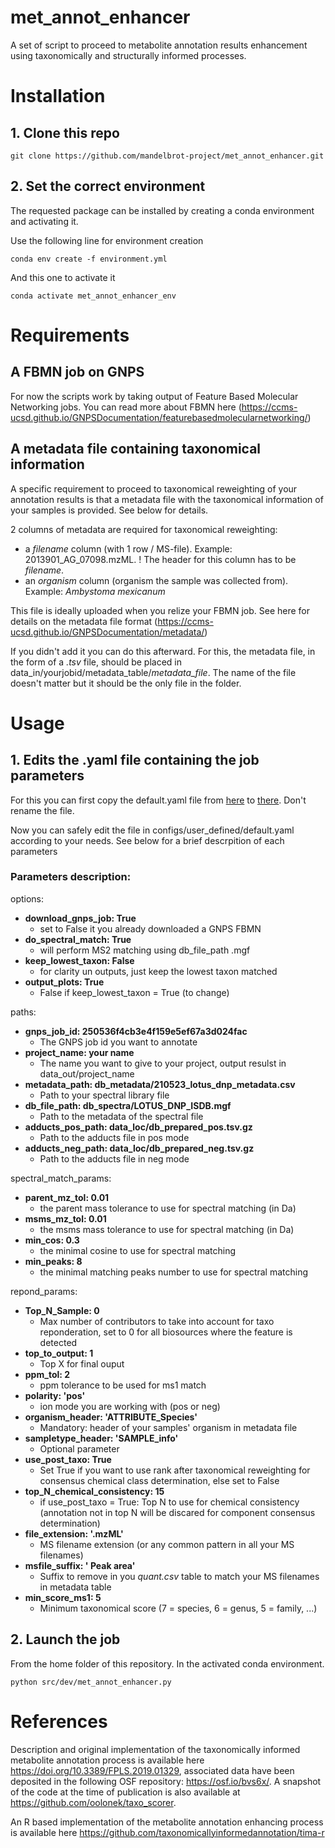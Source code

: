 # met_annot_enhancer

A set of script to proceed to metabolite annotation results enhancement using taxonomically and structurally informed processes.

# Installation
## 1. Clone this repo

`git clone https://github.com/mandelbrot-project/met_annot_enhancer.git`


## 2. Set the correct environment


The requested package can be installed by creating a conda environment and activating it.

Use the following line for environment creation 

`conda env create -f environment.yml`

And this one to activate it 

`conda activate met_annot_enhancer_env`

# Requirements 
## A FBMN job on GNPS

For now the scripts work by taking output of Feature Based Molecular Networking jobs.
You can read more about FBMN here (https://ccms-ucsd.github.io/GNPSDocumentation/featurebasedmolecularnetworking/)

## A metadata file containing taxonomical information 

A specific requirement to proceed to taxonomical reweighting of your annotation results is that a metadata file with the taxonomical information of your samples is provided. See below for details.

2 columns of metadata are required for taxonomical reweighting:
  - a *filename* column (with 1 row / MS-file). Example: 2013901_AG_07098.mzML.
        ! The header for this column has to be *filename*.
  - an *organism* column (organism the sample was collected from). Example: *Ambystoma mexicanum*

This file is ideally uploaded when you relize your FBMN job. See here for details on the metadata file format (https://ccms-ucsd.github.io/GNPSDocumentation/metadata/)
 
If you didn't add it you can do this afterward. For this, the metadata file, in the form of a *.tsv* file, should be placed in data_in/yourjobid/metadata_table/*metadata_file*. The name of the file doesn't matter but it should be the only file in the folder.
  
# Usage

## 1. Edits the .yaml file containing the job parameters

For this you can first copy the default.yaml file from [here](https://github.com/mandelbrot-project/met_annot_enhancer/tree/main/configs/default) to 
[there](https://github.com/mandelbrot-project/met_annot_enhancer/tree/main/configs/user_defined). Don't rename the file.

Now you can safely edit the file in configs/user_defined/default.yaml according to your needs. See below for a brief descrpition of each parameters
### Parameters description: 

options:

  - **download_gnps_job: True**
    - set to False it you already downloaded a GNPS FBMN
  - **do_spectral_match: True**
    - will perform MS2 matching using db_file_path .mgf
  - **keep_lowest_taxon: False**
    - for clarity un outputs, just keep the lowest taxon matched
  - **output_plots: True**
    - False if keep_lowest_taxon = True (to change)
 
paths:

  - **gnps_job_id: 250536f4cb3e4f159e5ef67a3d024fac**
    - The GNPS job id you want to annotate
  - **project_name: your name**
    - The name you want to give to your project, output resulst in data_out/project_name
  - **metadata_path: db_metadata/210523_lotus_dnp_metadata.csv**
    - Path to your spectral library file
  - **db_file_path: db_spectra/LOTUS_DNP_ISDB.mgf**
    - Path to the metadata of the spectral file
  - **adducts_pos_path: data_loc/db_prepared_pos.tsv.gz**
    - Path to the adducts file in pos mode
  - **adducts_neg_path: data_loc/db_prepared_neg.tsv.gz**
    - Path to the adducts file in neg mode

spectral_match_params:

  - **parent_mz_tol: 0.01**
    - the parent mass tolerance to use for spectral matching (in Da)
  - **msms_mz_tol: 0.01**
    - the msms mass tolerance to use for spectral matching (in Da)
  - **min_cos: 0.3**
    - the minimal cosine to use for spectral matching
  - **min_peaks: 8**
    - the minimal matching peaks number to use for spectral matching

repond_params:

  - **Top_N_Sample: 0**
    - Max number of contributors to take into account for taxo reponderation, set to 0 for all biosources where the feature is detected
  - **top_to_output: 1**
    - Top X for final ouput
  - **ppm_tol: 2**
    - ppm tolerance to be used for ms1 match
  - **polarity: 'pos'**
    - ion mode you are working with (pos or neg)
  - **organism_header: 'ATTRIBUTE_Species'**
    - Mandatory: header of your samples' organism in metadata file
  - **sampletype_header: 'SAMPLE_info'**
    - Optional parameter
  - **use_post_taxo: True**
    - Set True if you want to use rank after taxonomical reweighting for consensus chemical class determination, else set to False
  - **top_N_chemical_consistency: 15**
    - if use_post_taxo = True: Top N to use for chemical consistency (annotation not in top N will be discared for component consensus determination)
  - **file_extension: '.mzML'**
    - MS filename extension (or any common pattern in all your MS filenames)
  - **msfile_suffix: ' Peak area'**
    - Suffix to remove in you *quant.csv* table to match your MS filenames in metadata table
  - **min_score_ms1: 5**
    - Minimum taxonomical score (7 = species, 6 = genus, 5 = family, ...)
  
## 2. Launch the job

From the home folder of this repository. In the activated conda environment.

`python src/dev/met_annot_enhancer.py`


# References

Description and original implementation of the taxonomically informed metabolite annotation process is available here https://doi.org/10.3389/FPLS.2019.01329, associated data have been deposited in the following OSF repository: <https://osf.io/bvs6x/>.
A snapshot of the code at the time of publication is also available at <https://github.com/oolonek/taxo_scorer>.

An R based implementation of the metabolite annotation enhancing process is available here https://github.com/taxonomicallyinformedannotation/tima-r
